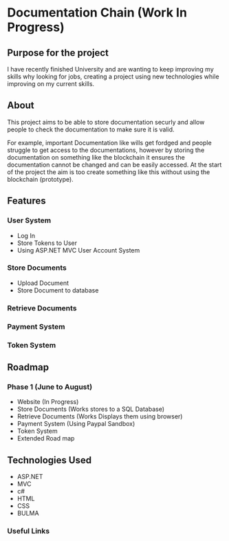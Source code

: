 # Documentation Chain (Work In Progress) 

## Purpose for the project 
I have recently finished University and are wanting to keep improving my skills why looking for jobs, creating a project using new technologies while improving on my current skills. 

## About 
This project aims to be able to store documentation securly and allow people to check the documentation to make sure it is valid. 

For example, important Documentation like wills get fordged and people struggle to get access to the documentations, however by storing the documentation on something like the blockchain it ensures the documentation cannot be changed and can be easily accessed. At the start of the project the aim is too create something like this without using the blockchain (prototype). 

## Features
### User System
- Log In 
- Store Tokens to User 
- Using ASP.NET MVC User Account System 

### Store Documents 
- Upload Document 
- Store Document to database 
### Retrieve Documents 
### Payment System 
### Token System

## Roadmap 
### Phase 1 (June to August) 
- Website (In Progress) 
- Store Documents (Works stores to a SQL Database) 
- Retrieve Documents (Works Displays them using browser) 
- Payment System (Using Paypal Sandbox) 
- Token System 
- Extended Road map 

## Technologies Used 
- ASP.NET 
- MVC 
- c# 
- HTML 
- CSS
- BULMA

### Useful Links 

